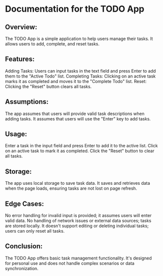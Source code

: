 # Documentation for the TODO App 

## Overview:
The TODO App is a simple  application to help users manage their tasks. It allows users to add, complete, and reset tasks.

## Features:

Adding Tasks: Users can input tasks in the text field and press Enter to add them to the "Active Todo" list.
Completing Tasks: Clicking on an active task marks it as completed and moves it to the "Complete Todo" list.
Reset: Clicking the "Reset" button clears all tasks.

## Assumptions:

The app assumes that users will provide valid task descriptions when adding tasks.
It assumes that users will use the "Enter" key to add tasks.

## Usage:

Enter a task in the input field and press Enter to add it to the active list.
Click on an active task to mark it as completed.
Click the "Reset" button to clear all tasks.

## Storage:
The app uses local storage to save task data. It saves and retrieves data when the page loads, ensuring tasks are not lost on page refresh.

## Edge Cases:

No error handling for invalid input is provided; it assumes users will enter valid data.
No handling of network issues or external data sources; tasks are stored locally.
It doesn't support editing or deleting individual tasks; users can only reset all tasks.

## Conclusion:
The TODO App offers basic task management functionality. It's designed for personal use and does not handle complex scenarios or data synchronization. 